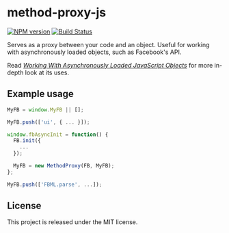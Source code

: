 # method-proxy-js

[![NPM version](https://badge.fury.io/js/method-proxy-js.png)](http://badge.fury.io/js/method-proxy-js)
[![Build Status](https://travis-ci.org/causes/method-proxy-js.png)](https://travis-ci.org/causes/method-proxy-js)

Serves as a proxy between your code and an object. Useful for working with
asynchronously loaded objects, such as Facebook's API.

Read <cite>[Working With Asynchronously Loaded JavaScript Objects][blog]</cite>
for more in-depth look at its uses.

[blog]: http://causes.github.io/blog/2013/05/28/working-with-asynchronously-loaded-javascript-objects/

## Example usage

```javascript
MyFB = window.MyFB || [];

MyFB.push(['ui', { ... }]);

window.fbAsyncInit = function() {
  FB.init({
    ...
  });

  MyFB = new MethodProxy(FB, MyFB);
};

MyFB.push(['FBML.parse', ...]);
```

## License

This project is released under the MIT license.
